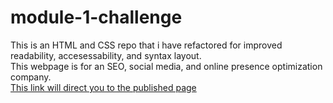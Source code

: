 # module-1-challenge
This is an HTML and CSS repo that i have refactored for improved readability, accesessability, and syntax layout.<br>
This webpage is for an SEO, social media, and online presence optimization company.<br>
[This link will direct you to the published page](https://falloutguy12.github.io/module-1-challenge/)


